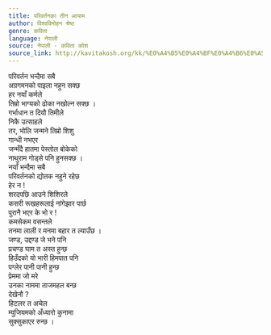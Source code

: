 ```yaml
---
title: परिवर्तनका तीन आयाम
author: विश्वविमोहन श्रेष्ठ
genre: कविता
language: नेपाली
source: नेपाली - कविता कोश
source_link: http://kavitakosh.org/kk/%E0%A4%B5%E0%A4%BF%E0%A4%B6%E0%A5%8D%E0%A4%B5%E0%A4%B5%E0%A4%BF%E0%A4%AE%E0%A5%8B%E0%A4%B9%E0%A4%A8_%E0%A4%B6%E0%A5%8D%E0%A4%B0%E0%A5%87%E0%A4%B7%E0%A5%8D%E0%A4%A0
---
```


परिवर्तन भन्दैमा सबै  
अग्रगमनको पाइला नहुन सक्छ  
हर नयाँ कर्मले  
तिम्रो भाग्यको ढोका नखोल्न सक्छ ।  
गर्भाधान त दियौ तिमीले  
निकै उत्साहले  
तर, भोलि जन्मने तिम्रो शिशु  
गान्धी नभएर  
जन्मँदै हातमा पेस्तोल बोकेको  
नाथुराम गोड्से पनि हुनसक्छ ।  
नयाँ भन्दैमा सबै  
परिवर्तनको द्योतक नहुने रहेछ  
हेर न !  
शरदपछि आउने शिशिरले  
कसरी रूखहरूलाई नांगेझार पार्छ  
पुरानै भएर के भो र !  
कमसेकम वसन्तले  
तनमा लाली र मनमा बहार त ल्याउँछ ।  
जण्ड, उद्दण्ड जे भने पनि  
प्रचण्ड घाम त अस्त हुन्छ  
हिउँदको यो भारी हिमपात पनि  
पग्लेर पानी पानी हुन्छ  
प्रेममा जो मरे  
उनका नाममा ताजमहल बन्छ  
देखेनौ ?  
हिटलर त अचेल  
म्युजियमको अँध्यारो कुनामा  
सुक्सुकाएर रुन्छ ।
